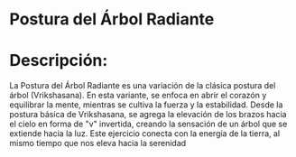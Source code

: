 # Postura del Árbol Radiante

# Descripción:
La Postura del Árbol Radiante es una variación de la clásica postura del árbol (Vrikshasana). En esta variante, se enfoca en abrir el corazón y equilibrar la mente, mientras se cultiva la fuerza y la estabilidad. Desde la postura básica de Vrikshasana, se agrega la elevación de los brazos hacia el cielo en forma de "v" invertida, creando la sensación de un árbol que se extiende hacia la luz. Este ejercicio conecta con la energía de la tierra, al mismo tiempo que nos eleva hacia la serenidad
